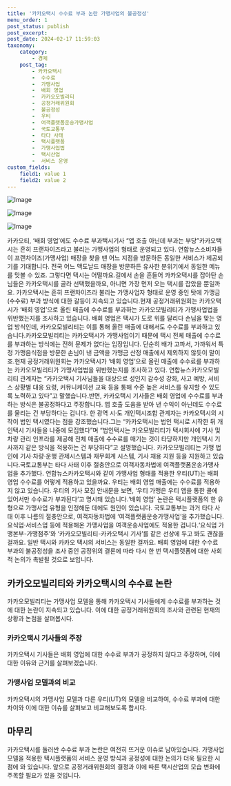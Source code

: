 ```yaml
---
title: '카카오택시 수수료 부과 논란 가맹사업의 불공정성'
menu_order: 1
post_status: publish
post_excerpt: 
post_date: 2024-02-17 11:59:03
taxonomy:
    category:
        - 경제
    post_tag:
        - 카카오택시
        -  수수료
        -  가맹사업
        -  배회 영업
        -  카카오모빌리티
        -  공정거래위원회
        -  불공정성
        -  우티
        -  여객플랫폼운송가맹사업
        -  국토교통부
        -  타다 사태
        -  택시플랫폼
        -  가맹사업법
        -  택시산업
        -  서비스 운영
custom_fields:
    field1: value 1
    field2: value 2
---
```


![Image](https://imgnews.pstatic.net/image/028/2024/02/11/0002676487_001_20240211192509314.jpg?type=w647)

![Image](https://imgnews.pstatic.net/image/028/2024/02/11/0002676487_002_20240211192509353.jpg?type=w647)

![Image](https://imgnews.pstatic.net/image/028/2024/02/11/0002676487_003_20240211192509379.jpg?type=w647)

카카오티, ‘배회 영업’에도 수수료 부과택시기사 “앱 호출 아닌데 부과는 부당”카카오택시는 흔히 프랜차이즈라고 불리는 가맹사업의 형태로 운영되고 있다. 연합뉴스소비자들이 프랜차이즈(가맹사업) 매장을 찾을 땐 어느 지점을 방문하든 동일한 서비스가 제공되기를 기대합니다. 전국 어느 맥도날드 매장을 방문하든 유사한 분위기에서 동일한 메뉴를 맛볼 수 있죠. 그렇다면 택시는 어떨까요.길에서 손을 흔들어 카카오택시를 잡아탄 손님들은 카카오택시를 골라 선택했을까요, 아니면 가장 먼저 오는 택시를 잡았을 뿐일까요. 카카오택시는 흔히 프랜차이즈라 불리는 가맹사업자 형태로 운영 중인 탓에 가맹금(수수료) 부과 방식에 대한 갈등이 지속되고 있습니다.현재 공정거래위원회는 카카오택시가 ‘배회 영업’으로 올린 매출에 수수료를 부과하는 카카오모빌리티가 가맹사업법을 위반했는지를 조사하고 있습니다. 배회 영업은 택시가 도로 위를 달리다 손님을 맞는 영업 방식인데, 카카오모빌리티는 이를 통해 올린 매출에 대해서도 수수료를 부과하고 있습니다.카카오모빌리티는 카카오택시가 가맹사업이기 때문에 택시 전체 매출에 수수료를 부과하는 방식에는 전혀 문제가 없다는 입장입니다. 단순히 배가 고파서, 가까워서 특정 가맹음식점을 방문한 손님이 낸 금액을 가맹금 산정 매출에서 제외하지 않듯이 말이죠.현재 공정거래위원회는 카카오택시가 ‘배회 영업’으로 올린 매출에 수수료를 부과하는 카카오모빌리티가 가맹사업법을 위반했는지를 조사하고 있다. 연합뉴스카카오모빌리티 관계자는 “카카오택시 기사님들을 대상으로 성인지 감수성 강화, 사고 예방, 서비스 상황별 대응 요령, 커뮤니케이션 교육 등을 통해 수준 높은 서비스를 유지할 수 있도록 노력하고 있다”고 말했습니다.반면, 카카오택시 기사들은 배회 영업에 수수료를 부과하는 방식은 불공정하다고 주장합니다. 앱 호출 도움을 받아 낸 수익이 아닌데도 수수료를 물리는 건 부당하다는 겁니다. 한 광역 시·도 개인택시조합 관계자는 카카오택시의 시작이 법인 택시였다는 점을 강조했습니다.그는 “카카오택시는 법인 택시로 시작한 뒤 개인택시 기사들을 나중에 모집했다”며 “법인택시는 카오모빌리티가 택시회사에 기사 및 차량 관리 인프라를 제공해 전체 매출에 수수료를 매기는 것이 타당하지만 개인택시 기사까지 같은 방식을 적용하는 건 부당하다”고 설명했습니다. 카카오모빌리티는 가맹 법인에 기사·차량·운행 관제시스템과 재무회계 시스템, 기사 채용 지원 등을 지원하고 있습니다.국토교통부는 타다 사태 이후 절충안으로 여객자동차법에 여객플랫폼운송가맹사업을 추가했다. 연합뉴스카카오택시와 같이 가맹사업 형태를 적용한 우티(UT)는 배회 영업 수수료를 어떻게 적용하고 있을까요. 우티는 배회 영업 매출에는 수수료를 적용하지 않고 있습니다. 우티의 기사 모집 안내문을 보면, ‘우티 가맹은 우티 앱을 통한 콜에 있어서만 수수료가 부과된다’고 명시돼 있습니다.‘배회 영업’ 논란은 택시플랫폼의 한 유형으로 가맹사업 유형을 인정해둔 데에도 원인이 있습니다. 국토교통부는 과거 타다 사태 이후 나름의 절충안으로, 여객자동차법에 ‘여객플랫폼운송가맹사업’을 추가했습니다. 요식업·서비스업 등에 적용해온 가맹사업을 여객운송사업에도 적용한 겁니다.‘요식업 가맹본부-가맹점주’와 ‘카카오모빌리티-카카오택시 기사’를 같은 선상에 두고 봐도 괜찮을 걸까요. 일반 택시와 카카오 택시의 서비스는 동일한 걸까요. 배회 영업에 대한 수수료 부과의 불공정성을 조사 중인 공정위의 결론에 따라 다시 한 번 택시플랫폼에 대한 사회적 논의가 촉발될 것으로 보입니다.
## 카카오모빌리티와 카카오택시의 수수료 논란
카카오모빌리티는 가맹사업 모델을 통해 카카오택시 기사들에게 수수료를 부과하는 것에 대한 논란이 지속되고 있습니다. 이에 대한 공정거래위원회의 조사와 관련된 현재의 상황과 논점을 살펴봅시다.
### 카카오택시 기사들의 주장
카카오택시 기사들은 배회 영업에 대한 수수료 부과가 공정하지 않다고 주장하며, 이에 대한 이유와 근거를 살펴보겠습니다.
### 가맹사업 모델과의 비교
카카오택시의 가맹사업 모델과 다른 우티(UT)의 모델을 비교하여, 수수료 부과에 대한 차이와 이에 대한 이슈를 살펴보고 비교해보도록 합시다.
## 마무리
카카오택시를 둘러싼 수수료 부과 논란은 여전히 뜨거운 이슈로 남아있습니다. 가맹사업 모델을 적용한 택시플랫폼의 서비스 운영 방식과 공정성에 대한 논의가 더욱 필요한 시점에 와 있습니다. 앞으로 공정거래위원회의 결정과 이에 따른 택시산업의 모습 변화에 주목할 필요가 있을 것입니다.
